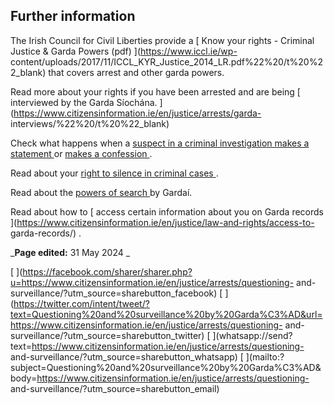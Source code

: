 ##  Further information

The Irish Council for Civil Liberties provide a [ Know your rights - Criminal
Justice & Garda Powers (pdf) ](https://www.iccl.ie/wp-
content/uploads/2017/11/ICCL_KYR_Justice_2014_LR.pdf%22%20/t%20%22_blank) that
covers arrest and other garda powers.

Read more about your rights if you have been arrested and are being [
interviewed by the Garda Síochána.
](https://www.citizensinformation.ie/en/justice/arrests/garda-
interviews/%22%20/t%20%22_blank)

Check what happens when a [ suspect in a criminal investigation makes a
statement
](http://suspect%20in%20a%20criminal%20investigation%20makes%20a%20statement/%22%20/t%20%22_blank)
or [ makes a confession
](https://www.citizensinformation.ie/en/justice/arrests/confessions/) .

Read about your [ right to silence in criminal cases
](/en/justice/arrests/right-to-silence-in-criminal-cases/) .

Read about the [ powers of search
](https://www.citizensinformation.ie/en/justice/arrests/powers-of-search/) by
Gardaí.

Read about how to [ access certain information about you on Garda records
](https://www.citizensinformation.ie/en/justice/law-and-rights/access-to-
garda-records/) .

_**Page edited:** 31 May 2024 _

[
](https://facebook.com/sharer/sharer.php?u=https://www.citizensinformation.ie/en/justice/arrests/questioning-
and-surveillance/?utm_source=sharebutton_facebook) [
](https://twitter.com/intent/tweet/?text=Questioning%20and%20surveillance%20by%20Garda%C3%AD&url=https://www.citizensinformation.ie/en/justice/arrests/questioning-
and-surveillance/?utm_source=sharebutton_twitter) [
](whatsapp://send?text=https://www.citizensinformation.ie/en/justice/arrests/questioning-
and-surveillance/?utm_source=sharebutton_whatsapp) [
](mailto:?subject=Questioning%20and%20surveillance%20by%20Garda%C3%AD&body=https://www.citizensinformation.ie/en/justice/arrests/questioning-
and-surveillance/?utm_source=sharebutton_email) [ ](javascript:void\(0\))
